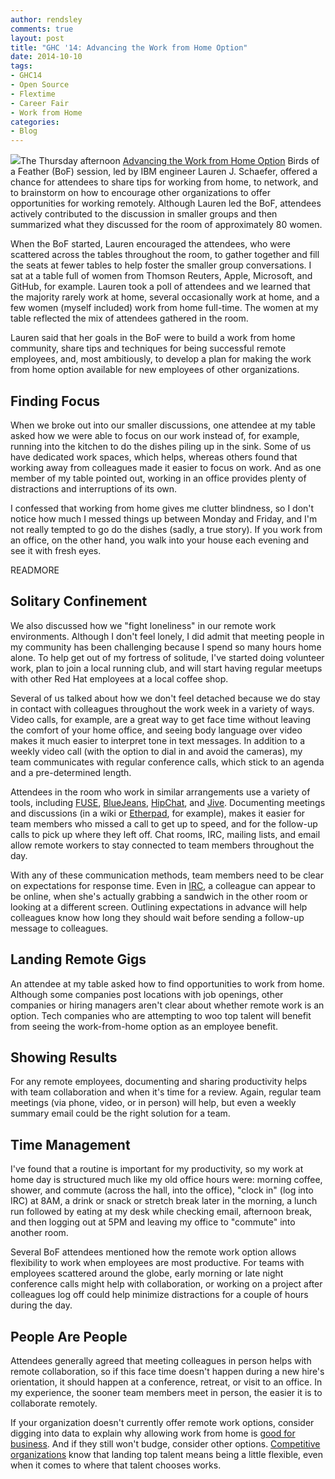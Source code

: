 ```yaml
---
author: rendsley
comments: true
layout: post
title: "GHC '14: Advancing the Work from Home Option"
date: 2014-10-10 
tags:
- GHC14
- Open Source
- Flextime
- Career Fair
- Work from Home
categories:
- Blog
---
```

<img src="http://community.redhat.com/images/blog/ghc14.png">The Thursday afternoon [Advancing the Work from Home Option](http://gracehopper.org/2014-schedule/) Birds of a Feather (BoF) session, led by IBM engineer Lauren J. Schaefer, offered a chance for attendees to share tips for working from home, to network, and to brainstorm on how to encourage other organizations to offer opportunities for working remotely. Although Lauren led the BoF, attendees actively contributed to the discussion in smaller groups and then summarized what they discussed for the room of approximately 80 women.

When the BoF started, Lauren encouraged the attendees, who were scattered across the tables throughout the room, to gather together and fill the seats at fewer tables to help foster the smaller group conversations. I sat at a table full of women from Thomson Reuters, Apple, Microsoft, and GitHub, for example. Lauren took a poll of attendees and we learned that the majority rarely work at home, several occasionally work at home, and a few women (myself included) work from home full-time. The women at my table reflected the mix of attendees gathered in the room. 

Lauren said that her goals in the BoF were to build a work from home community, share tips and techniques for being successful remote employees, and, most ambitiously, to develop a plan for making the work from home option available for new employees of other organizations.

## Finding Focus

When we broke out into our smaller discussions, one attendee at my table asked how we were able to focus on our work instead of, for example, running into the kitchen to do the dishes piling up in the sink. Some of us have dedicated work spaces, which helps, whereas others found that working away from colleagues made it easier to focus on work. And as one member of my table pointed out, working in an office provides plenty of distractions and interruptions of its own. 

I confessed that working from home gives me clutter blindness, so I don't notice how much I messed things up between Monday and Friday, and I'm not really tempted to go do the dishes (sadly, a true story). If you work from an office, on the other hand, you walk into your house each evening and see it with fresh eyes.

READMORE

## Solitary Confinement

We also discussed how we "fight loneliness" in our remote work environments. Although I don't feel lonely, I did admit that meeting people in my community has been challenging because I spend so many hours home alone. To help get out of my fortress of solitude, I've started doing volunteer work, plan to join a local running club, and will start having regular meetups with other Red Hat employees at a local coffee shop. 

Several of us talked about how we don't feel detached because we do stay in contact with colleagues throughout the work week in a variety of ways. Video calls, for example, are a great way to get face time without leaving the comfort of your home office, and seeing body language over video makes it much easier to interpret tone in text messages. In addition to a weekly video call (with the option to dial in and avoid the cameras), my team communicates with regular conference calls, which stick to an agenda and a pre-determined length. 

Attendees in the room who work in similar arrangements use a variety of tools, including [FUSE](http://www.fusecollaboration.com/home/Pages/default.aspx), [BlueJeans](https://bluejeans.com), [HipChat](https://www.hipchat.com/), and [Jive](https://www.jivesoftware.com/). Documenting meetings and discussions (in a wiki or [Etherpad](http://etherpad.org/), for example), makes it easier for team members who missed a call to get up to speed, and for the follow-up calls to pick up where they left off. Chat rooms, IRC, mailing lists, and email allow remote workers to stay connected to team members throughout the day. 

With any of these communication methods, team members need to be clear on expectations for response time. Even in [IRC](http://en.wikipedia.org/wiki/Internet_Relay_Chat), a colleague can appear to be online, when she's actually grabbing a sandwich in the other room or looking at a different screen. Outlining expectations in advance will help colleagues know how long they should wait before sending a follow-up message to colleagues.

## Landing Remote Gigs

An attendee at my table asked how to find opportunities to work from home. Although some companies post locations with job openings, other companies or hiring managers aren't clear about whether remote work is an option. Tech companies who are attempting to woo top talent will benefit from seeing the work-from-home option as an employee benefit.

## Showing Results

For any remote employees, documenting and sharing productivity helps with team collaboration and when it's time for a review. Again, regular team meetings (via phone, video, or in person) will help, but even a weekly summary email could be the right solution for a team. 

## Time Management

I've found that a routine is important for my productivity, so my work at home day is structured much like my old office hours were: morning coffee, shower, and commute (across the hall, into the office), "clock in" (log into IRC) at 8AM, a drink or snack or stretch break later in the morning, a lunch run followed by eating at my desk while checking email, afternoon break, and then logging out at 5PM and leaving my office to "commute" into another room. 

Several BoF attendees mentioned how the remote work option allows flexibility to work when employees are most productive. For teams with employees scattered around the globe, early morning or late night conference calls might help with collaboration, or working on a project after colleagues log off could help minimize distractions for a couple of hours during the day. 

## People Are People

Attendees generally agreed that meeting colleagues in person helps with remote collaboration, so if this face time doesn't happen during a new hire's orientation, it should happen at a conference, retreat, or visit to an office. In my experience, the sooner team members meet in person, the easier it is to collaborate remotely. 

If your organization doesn't currently offer remote work options, consider digging into data to explain why allowing work from home is [good for business](http://www.forbes.com/sites/jeannemeister/2013/04/01/flexible-workspaces-another-workplace-perk-or-a-must-have-to-attract-top-talent/). And if they still won't budge, consider other options. [Competitive organizations](http://www.flexjobs.com/blog/post/100-top-companies-for-remote-jobs/) know that landing top talent means being a little flexible, even when it comes to where that talent chooses works.